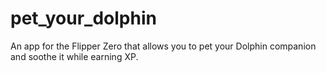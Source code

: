 # pet_your_dolphin
An app for the Flipper Zero that allows you to pet your Dolphin companion and soothe it while earning XP.
